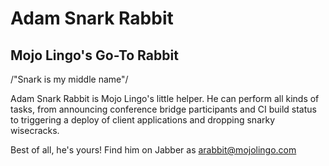 Adam Snark Rabbit
=================

Mojo Lingo's Go-To Rabbit
-------------------------


/"Snark is my middle name"/

Adam Snark Rabbit is Mojo Lingo's little helper.  He can perform all kinds of
tasks, from announcing conference bridge participants and CI build status to
triggering a deploy of client applications and dropping snarky wisecracks.

Best of all, he's yours! Find him on Jabber as arabbit@mojolingo.com
